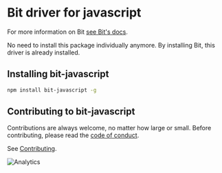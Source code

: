 # Bit driver for javascript

For more information on Bit [see Bit's docs](https://docs.bitsrc.io/).

No need to install this package individually anymore. By installing Bit, this driver is already installed.

## Installing bit-javascript

```sh
npm install bit-javascript -g
```

## Contributing to bit-javascript

Contributions are always welcome, no matter how large or small. Before contributing, please read the [code of conduct](CODE_OF_CONDUCT.md).

See [Contributing](CONTRIBUTING.md).

![Analytics](https://ga-beacon.appspot.com/UA-96032224-1/bit-js/readme)
